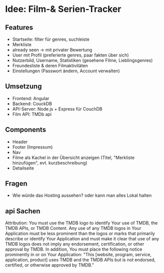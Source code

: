 # Idee: Film-& Serien-Tracker

## Features

- Startseite: filter für genres, suchleiste
- Merkliste
- already seen -> mit privater Bewertung
- User mit Profil (preferierte genres, paar fakten über sich)
- Nutzerbild, Username, Statistiken (gesehene Filme, Lieblingsgenres)
- Freundesliste & deren Filmaktivitäten
- Einstellungen (Passwort ändern, Account verwalten)


## Umsetzung

- Frontend: Angular
- Backend: CouckDB
- API-Server: Node.js + Express für CouchDB
- Film API: TMDb api

## Components

- Header
- Footer (Impressum)
- Nav
- Filme als Kachel in der Übersicht anzeigen (Titel, "Merkliste hinzufügen", evt. kurzbeschreibung)
- Detailseite

## Fragen

- Wie würde das Hosting aussehen? oder kann man alles Lokal halten



## api Sachen

Attribution:
You must use the TMDB logo to identify Your use of TMDB, the TMDB APIs, or TMDB Content. 
Any use of any TMDB logos in Your Application must be less prominent than the logos or marks that primarily describe 
or identify Your Application and must make it clear that use of any TMDB logos does not imply any endorsement, 
certification, or other approval by TMDB. In addition, You must place the following notice prominently in or on Your Application:
   "This [website, program, service, application, product] uses TMDB and the TMDB APIs but is not endorsed,
certified, or otherwise approved by TMDB."


